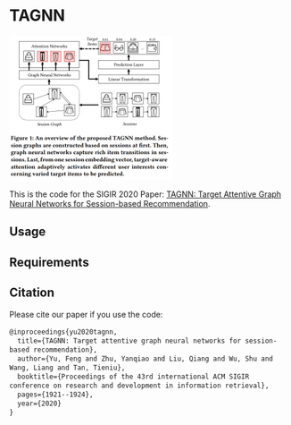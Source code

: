 # TAGNN

<img src="tagnn.png" alt="model" style="zoom: 50%;" />

This is the code for the SIGIR 2020 Paper: [TAGNN: Target Attentive Graph Neural Networks for Session-based Recommendation](https://dl.acm.org/doi/abs/10.1145/3397271.3401319).

## Usage


## Requirements


## Citation

Please cite our paper if you use the code:
```
@inproceedings{yu2020tagnn,
  title={TAGNN: Target attentive graph neural networks for session-based recommendation},
  author={Yu, Feng and Zhu, Yanqiao and Liu, Qiang and Wu, Shu and Wang, Liang and Tan, Tieniu},
  booktitle={Proceedings of the 43rd international ACM SIGIR conference on research and development in information retrieval},
  pages={1921--1924},
  year={2020}
}
```
